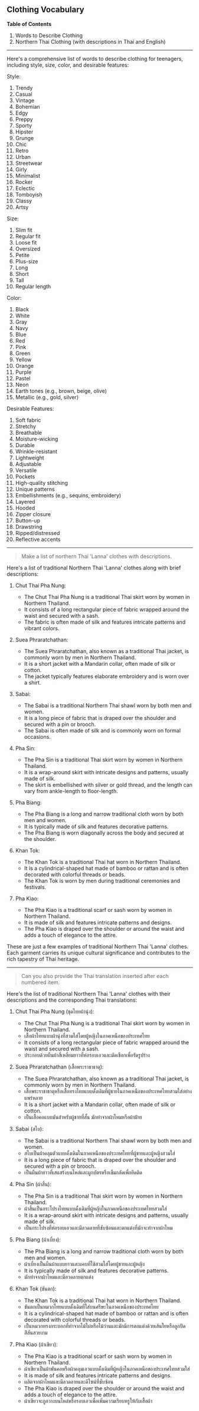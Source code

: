## Clothing Vocabulary 

**Table of Contents**
1. Words to Describe Clothing
2. Northern Thai Clothing (with descriptions in Thai and English) 

---
Here's a comprehensive list of words to describe clothing for teenagers, including style, size, color, and desirable features:

Style:

1. Trendy
2. Casual
3. Vintage
4. Bohemian
5. Edgy
6. Preppy
7. Sporty
8. Hipster
9. Grunge
10. Chic
11. Retro
12. Urban
13. Streetwear
14. Girly
15. Minimalist
16. Rocker
17. Eclectic
18. Tomboyish
19. Classy
20. Artsy

Size:

1. Slim fit
2. Regular fit
3. Loose fit
4. Oversized
5. Petite
6. Plus-size
7. Long
8. Short
9. Tall
10. Regular length

Color:

1. Black
2. White
3. Gray
4. Navy
5. Blue
6. Red
7. Pink
8. Green
9. Yellow
10. Orange
11. Purple
12. Pastel
13. Neon
14. Earth tones (e.g., brown, beige, olive)
15. Metallic (e.g., gold, silver)

Desirable Features:

1. Soft fabric
2. Stretchy
3. Breathable
4. Moisture-wicking
5. Durable
6. Wrinkle-resistant
7. Lightweight
8. Adjustable
9. Versatile
10. Pockets
11. High-quality stitching
12. Unique patterns
13. Embellishments (e.g., sequins, embroidery)
14. Layered
15. Hooded
16. Zipper closure
17. Button-up
18. Drawstring
19. Ripped/distressed
20. Reflective accents


---
> <div>Make a list of northern Thai 'Lanna' clothes with descriptions.</div>

Here's a list of traditional Northern Thai 'Lanna' clothes along with brief descriptions:

1. Chut Thai Pha Nung:
    
    * The Chut Thai Pha Nung is a traditional Thai skirt worn by women in Northern Thailand.
    * It consists of a long rectangular piece of fabric wrapped around the waist and secured with a sash.
    * The fabric is often made of silk and features intricate patterns and vibrant colors.
2. Suea Phraratchathan:
    
    * The Suea Phraratchathan, also known as a traditional Thai jacket, is commonly worn by men in Northern Thailand.
    * It is a short jacket with a Mandarin collar, often made of silk or cotton.
    * The jacket typically features elaborate embroidery and is worn over a shirt.
3. Sabai:
    
    * The Sabai is a traditional Northern Thai shawl worn by both men and women.
    * It is a long piece of fabric that is draped over the shoulder and secured with a pin or brooch.
    * The Sabai is often made of silk and is commonly worn on formal occasions.
4. Pha Sin:
    
    * The Pha Sin is a traditional Thai skirt worn by women in Northern Thailand.
    * It is a wrap-around skirt with intricate designs and patterns, usually made of silk.
    * The skirt is embellished with silver or gold thread, and the length can vary from ankle-length to floor-length.
5. Pha Biang:
    
    * The Pha Biang is a long and narrow traditional cloth worn by both men and women.
    * It is typically made of silk and features decorative patterns.
    * The Pha Biang is worn diagonally across the body and secured at the shoulder.
6. Khan Tok:
    
    * The Khan Tok is a traditional Thai hat worn in Northern Thailand.
    * It is a cylindrical-shaped hat made of bamboo or rattan and is often decorated with colorful threads or beads.
    * The Khan Tok is worn by men during traditional ceremonies and festivals.
7. Pha Kiao:
    
    * The Pha Kiao is a traditional scarf or sash worn by women in Northern Thailand.
    * It is made of silk and features intricate patterns and designs.
    * The Pha Kiao is draped over the shoulder or around the waist and adds a touch of elegance to the attire.

These are just a few examples of traditional Northern Thai 'Lanna' clothes. Each garment carries its unique cultural significance and contributes to the rich tapestry of Thai heritage.

---

> <div>Can you also provide the Thai translation inserted after each numbered item. </div>

Here's the list of traditional Northern Thai 'Lanna' clothes with their descriptions and the corresponding Thai translations:

1. Chut Thai Pha Nung (ชุดไทยผ้านุ่ง):
    
    * The Chut Thai Pha Nung is a traditional Thai skirt worn by women in Northern Thailand.
    * เสื้อผ้าไทยแบบผ้านุ่งที่สวมใส่โดยผู้หญิงในภาคเหนือของประเทศไทย
    * It consists of a long rectangular piece of fabric wrapped around the waist and secured with a sash.
    * ประกอบด้วยผืนผ้าสี่เหลี่ยมยาวที่ห่อรอบเอวและมัดเชือกเพื่อรัดรูปร่าง
2. Suea Phraratchathan (เสื้อพระราชาธาตุ):
    
    * The Suea Phraratchathan, also known as a traditional Thai jacket, is commonly worn by men in Northern Thailand.
    * เสื้อพระราชาธาตุหรือเสื้อทรงไทยแบบดั้งเดิมที่ผู้ชายในภาคเหนือของประเทศไทยสวมใส่อย่างแพร่หลาย
    * It is a short jacket with a Mandarin collar, often made of silk or cotton.
    * เป็นเสื้อคอแบบมันสำหรับผู้ชายที่สั้น มักทำจากผ้าไหมหรือผ้าฝ้าย
3. Sabai (สไบ):
    
    * The Sabai is a traditional Northern Thai shawl worn by both men and women.
    * สไบเป็นผ้าคลุมตัวแบบดั้งเดิมในภาคเหนือของประเทศไทยที่ผู้ชายและผู้หญิงสวมใส่
    * It is a long piece of fabric that is draped over the shoulder and secured with a pin or brooch.
    * เป็นผืนผ้ายาวที่เสแสร้งบนไหล่และผูกบัตรหรือเข็มกลัดเพื่อยึดติด
4. Pha Sin (ผ้าสิ้น):
    
    * The Pha Sin is a traditional Thai skirt worn by women in Northern Thailand.
    * ผ้าสิ้นเป็นกระโปรงไทยแบบดั้งเดิมที่ผู้หญิงในภาคเหนือของประเทศไทยสวมใส่
    * It is a wrap-around skirt with intricate designs and patterns, usually made of silk.
    * เป็นกระโปรงที่ห่อรอบเอวและมีลวดลายที่ซับซ้อนและตกแต่งที่มักจะทำจากผ้าไหม
5. Pha Biang (ผ้าเบี่ยง):
    
    * The Pha Biang is a long and narrow traditional cloth worn by both men and women.
    * ผ้าเบี่ยงเป็นผืนผ้าแบบยาวและแคบที่ใช้สวมใส่โดยผู้ชายและผู้หญิง
    * It is typically made of silk and features decorative patterns.
    * มักทำจากผ้าไหมและมีลวดลายตกแต่ง
6. Khan Tok (ขันตก):
    
    * The Khan Tok is a traditional Thai hat worn in Northern Thailand.
    * ขันตกเป็นหมวกไทยแบบดั้งเดิมที่ใส่บนศรีษะในภาคเหนือของประเทศไทย
    * It is a cylindrical-shaped hat made of bamboo or rattan and is often decorated with colorful threads or beads.
    * เป็นหมวกทรงกระบอกที่ทำจากไม้ไผ่หรือไม้ว่านและมักมีการตกแต่งด้วยเส้นใยหรือลูกปัดสีสันสวยงาม
7. Pha Kiao (ผ้าเขียว):
    * The Pha Kiao is a traditional scarf or sash worn by women in Northern Thailand.
    * ผ้าเขียวเป็นผ้าพันคอหรือผ้าคลุมเอวแบบดั้งเดิมที่ผู้หญิงในภาคเหนือของประเทศไทยสวมใส่
    * It is made of silk and features intricate patterns and designs.
    * ผลิตจากผ้าไหมและมีลวดลายและดีไซน์ที่ซับซ้อน
    * The Pha Kiao is draped over the shoulder or around the waist and adds a touch of elegance to the attire.
    * ผ้าเขียวจะถูกวางบนไหล่หรือรอบเอวเพื่อเพิ่มความเรียบหรูให้กับเสื้อผ้า


